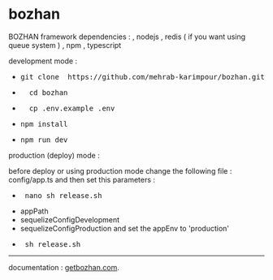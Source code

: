 # bozhan

BOZHAN framework
dependencies : , nodejs , redis ( if you want using queue system ) , npm , typescript

development mode :

- <pre>git clone  https://github.com/mehrab-karimpour/bozhan.git</pre>
- <pre>  cd bozhan </pre>
- <pre>  cp .env.example .env </pre>
- <pre>npm install </pre>
- <pre>npm run dev</pre>

production (deploy) mode :

before deploy or using production mode change the following file :
config/app.ts  and then set this parameters :

- <pre> nano sh release.sh </pre>
- appPath
- sequelizeConfigDevelopment
- sequelizeConfigProduction
    and set the appEnv to 'production'
 - <pre> sh release.sh </pre>
______________________________________
documentation : 
[getbozhan.com](https://getbozhan.com/).


            
            

